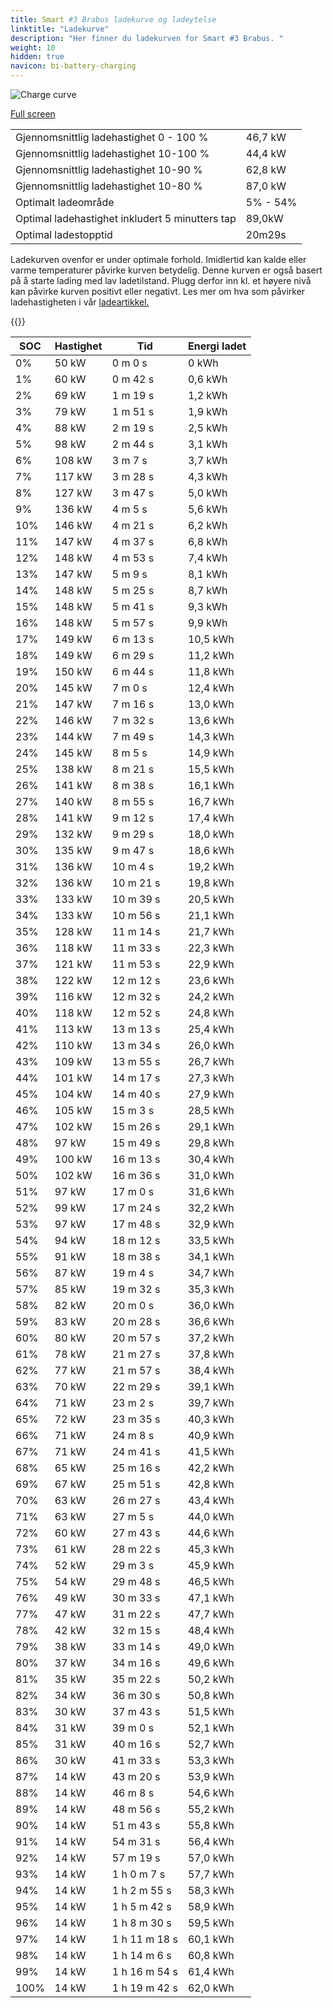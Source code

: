 ```yaml
---
title: Smart #3 Brabus ladekurve og ladeytelse
linktitle: "Ladekurve"
description: "Her finner du ladekurven for Smart #3 Brabus. "
weight: 10
hidden: true
navicon: bi-battery-charging
---
```

<!-- markdownlint-disable MD033 -->
<img src="../chargingcurve.svg" alt="Charge curve" class="img-fluid">

[Full screen](../chargingcurve.svg)


<table class="table table-striped">
<tbody>
<tr>
<td>Gjennomsnittlig ladehastighet 0 - 100 %</td><td>46,7 kW</td>
</tr>
<tr>
<td>Gjennomsnittlig ladehastighet 10-100 %</td><td>44,4 kW</td>
</tr>
<tr>
<td>Gjennomsnittlig ladehastighet 10-90 %</td><td>62,8 kW</td>
</tr>
<tr>
<td>Gjennomsnittlig ladehastighet 10-80 %</td><td>87,0 kW</td>
</tr>
<tr>
<td>Optimalt ladeområde</td><td>5% - 54%</td>
</tr>
<tr>
<td>Optimal ladehastighet inkludert 5 minutters tap</td><td>89,0kW</td>
</tr>
<tr>
<td>Optimal ladestopptid</td><td>20m29s</td>
</tr>
</tbody>
</table>


Ladekurven ovenfor er under optimale forhold. Imidlertid kan kalde eller varme temperaturer påvirke kurven betydelig. Denne kurven er også basert på å starte lading med lav ladetilstand. Plugg derfor inn kl. et høyere nivå kan påvirke kurven positivt eller negativt. Les mer om hva som påvirker ladehastigheten i vår [ladeartikkel.](../../../../../technology/battery/charging/) 


{{<evkxdisplayaddarticle />}}
<table class="table table-striped">
<thead>
<tr><th>SOC</th><th>Hastighet</th><th>Tid</th><th>Energi ladet</th></tr>
</thead>
<tbody>
<tr>
<td>0%</td><td>50 kW</td><td> 0 m 0 s </td><td>0 kWh </td>
</tr>
<tr>
<td>1%</td><td>60 kW</td><td> 0 m 42 s </td><td>0,6 kWh </td>
</tr>
<tr>
<td>2%</td><td>69 kW</td><td> 1 m 19 s </td><td>1,2 kWh </td>
</tr>
<tr>
<td>3%</td><td>79 kW</td><td> 1 m 51 s </td><td>1,9 kWh </td>
</tr>
<tr>
<td>4%</td><td>88 kW</td><td> 2 m 19 s </td><td>2,5 kWh </td>
</tr>
<tr>
<td>5%</td><td>98 kW</td><td> 2 m 44 s </td><td>3,1 kWh </td>
</tr>
<tr>
<td>6%</td><td>108 kW</td><td> 3 m 7 s </td><td>3,7 kWh </td>
</tr>
<tr>
<td>7%</td><td>117 kW</td><td> 3 m 28 s </td><td>4,3 kWh </td>
</tr>
<tr>
<td>8%</td><td>127 kW</td><td> 3 m 47 s </td><td>5,0 kWh </td>
</tr>
<tr>
<td>9%</td><td>136 kW</td><td> 4 m 5 s </td><td>5,6 kWh </td>
</tr>
<tr>
<td>10%</td><td>146 kW</td><td> 4 m 21 s </td><td>6,2 kWh </td>
</tr>
<tr>
<td>11%</td><td>147 kW</td><td> 4 m 37 s </td><td>6,8 kWh </td>
</tr>
<tr>
<td>12%</td><td>148 kW</td><td> 4 m 53 s </td><td>7,4 kWh </td>
</tr>
<tr>
<td>13%</td><td>147 kW</td><td> 5 m 9 s </td><td>8,1 kWh </td>
</tr>
<tr>
<td>14%</td><td>148 kW</td><td> 5 m 25 s </td><td>8,7 kWh </td>
</tr>
<tr>
<td>15%</td><td>148 kW</td><td> 5 m 41 s </td><td>9,3 kWh </td>
</tr>
<tr>
<td>16%</td><td>148 kW</td><td> 5 m 57 s </td><td>9,9 kWh </td>
</tr>
<tr>
<td>17%</td><td>149 kW</td><td> 6 m 13 s </td><td>10,5 kWh </td>
</tr>
<tr>
<td>18%</td><td>149 kW</td><td> 6 m 29 s </td><td>11,2 kWh </td>
</tr>
<tr>
<td>19%</td><td>150 kW</td><td> 6 m 44 s </td><td>11,8 kWh </td>
</tr>
<tr>
<td>20%</td><td>145 kW</td><td> 7 m 0 s </td><td>12,4 kWh </td>
</tr>
<tr>
<td>21%</td><td>147 kW</td><td> 7 m 16 s </td><td>13,0 kWh </td>
</tr>
<tr>
<td>22%</td><td>146 kW</td><td> 7 m 32 s </td><td>13,6 kWh </td>
</tr>
<tr>
<td>23%</td><td>144 kW</td><td> 7 m 49 s </td><td>14,3 kWh </td>
</tr>
<tr>
<td>24%</td><td>145 kW</td><td> 8 m 5 s </td><td>14,9 kWh </td>
</tr>
<tr>
<td>25%</td><td>138 kW</td><td> 8 m 21 s </td><td>15,5 kWh </td>
</tr>
<tr>
<td>26%</td><td>141 kW</td><td> 8 m 38 s </td><td>16,1 kWh </td>
</tr>
<tr>
<td>27%</td><td>140 kW</td><td> 8 m 55 s </td><td>16,7 kWh </td>
</tr>
<tr>
<td>28%</td><td>141 kW</td><td> 9 m 12 s </td><td>17,4 kWh </td>
</tr>
<tr>
<td>29%</td><td>132 kW</td><td> 9 m 29 s </td><td>18,0 kWh </td>
</tr>
<tr>
<td>30%</td><td>135 kW</td><td> 9 m 47 s </td><td>18,6 kWh </td>
</tr>
<tr>
<td>31%</td><td>136 kW</td><td> 10 m 4 s </td><td>19,2 kWh </td>
</tr>
<tr>
<td>32%</td><td>136 kW</td><td> 10 m 21 s </td><td>19,8 kWh </td>
</tr>
<tr>
<td>33%</td><td>133 kW</td><td> 10 m 39 s </td><td>20,5 kWh </td>
</tr>
<tr>
<td>34%</td><td>133 kW</td><td> 10 m 56 s </td><td>21,1 kWh </td>
</tr>
<tr>
<td>35%</td><td>128 kW</td><td> 11 m 14 s </td><td>21,7 kWh </td>
</tr>
<tr>
<td>36%</td><td>118 kW</td><td> 11 m 33 s </td><td>22,3 kWh </td>
</tr>
<tr>
<td>37%</td><td>121 kW</td><td> 11 m 53 s </td><td>22,9 kWh </td>
</tr>
<tr>
<td>38%</td><td>122 kW</td><td> 12 m 12 s </td><td>23,6 kWh </td>
</tr>
<tr>
<td>39%</td><td>116 kW</td><td> 12 m 32 s </td><td>24,2 kWh </td>
</tr>
<tr>
<td>40%</td><td>118 kW</td><td> 12 m 52 s </td><td>24,8 kWh </td>
</tr>
<tr>
<td>41%</td><td>113 kW</td><td> 13 m 13 s </td><td>25,4 kWh </td>
</tr>
<tr>
<td>42%</td><td>110 kW</td><td> 13 m 34 s </td><td>26,0 kWh </td>
</tr>
<tr>
<td>43%</td><td>109 kW</td><td> 13 m 55 s </td><td>26,7 kWh </td>
</tr>
<tr>
<td>44%</td><td>101 kW</td><td> 14 m 17 s </td><td>27,3 kWh </td>
</tr>
<tr>
<td>45%</td><td>104 kW</td><td> 14 m 40 s </td><td>27,9 kWh </td>
</tr>
<tr>
<td>46%</td><td>105 kW</td><td> 15 m 3 s </td><td>28,5 kWh </td>
</tr>
<tr>
<td>47%</td><td>102 kW</td><td> 15 m 26 s </td><td>29,1 kWh </td>
</tr>
<tr>
<td>48%</td><td>97 kW</td><td> 15 m 49 s </td><td>29,8 kWh </td>
</tr>
<tr>
<td>49%</td><td>100 kW</td><td> 16 m 13 s </td><td>30,4 kWh </td>
</tr>
<tr>
<td>50%</td><td>102 kW</td><td> 16 m 36 s </td><td>31,0 kWh </td>
</tr>
<tr>
<td>51%</td><td>97 kW</td><td> 17 m 0 s </td><td>31,6 kWh </td>
</tr>
<tr>
<td>52%</td><td>99 kW</td><td> 17 m 24 s </td><td>32,2 kWh </td>
</tr>
<tr>
<td>53%</td><td>97 kW</td><td> 17 m 48 s </td><td>32,9 kWh </td>
</tr>
<tr>
<td>54%</td><td>94 kW</td><td> 18 m 12 s </td><td>33,5 kWh </td>
</tr>
<tr>
<td>55%</td><td>91 kW</td><td> 18 m 38 s </td><td>34,1 kWh </td>
</tr>
<tr>
<td>56%</td><td>87 kW</td><td> 19 m 4 s </td><td>34,7 kWh </td>
</tr>
<tr>
<td>57%</td><td>85 kW</td><td> 19 m 32 s </td><td>35,3 kWh </td>
</tr>
<tr>
<td>58%</td><td>82 kW</td><td> 20 m 0 s </td><td>36,0 kWh </td>
</tr>
<tr>
<td>59%</td><td>83 kW</td><td> 20 m 28 s </td><td>36,6 kWh </td>
</tr>
<tr>
<td>60%</td><td>80 kW</td><td> 20 m 57 s </td><td>37,2 kWh </td>
</tr>
<tr>
<td>61%</td><td>78 kW</td><td> 21 m 27 s </td><td>37,8 kWh </td>
</tr>
<tr>
<td>62%</td><td>77 kW</td><td> 21 m 57 s </td><td>38,4 kWh </td>
</tr>
<tr>
<td>63%</td><td>70 kW</td><td> 22 m 29 s </td><td>39,1 kWh </td>
</tr>
<tr>
<td>64%</td><td>71 kW</td><td> 23 m 2 s </td><td>39,7 kWh </td>
</tr>
<tr>
<td>65%</td><td>72 kW</td><td> 23 m 35 s </td><td>40,3 kWh </td>
</tr>
<tr>
<td>66%</td><td>71 kW</td><td> 24 m 8 s </td><td>40,9 kWh </td>
</tr>
<tr>
<td>67%</td><td>71 kW</td><td> 24 m 41 s </td><td>41,5 kWh </td>
</tr>
<tr>
<td>68%</td><td>65 kW</td><td> 25 m 16 s </td><td>42,2 kWh </td>
</tr>
<tr>
<td>69%</td><td>67 kW</td><td> 25 m 51 s </td><td>42,8 kWh </td>
</tr>
<tr>
<td>70%</td><td>63 kW</td><td> 26 m 27 s </td><td>43,4 kWh </td>
</tr>
<tr>
<td>71%</td><td>63 kW</td><td> 27 m 5 s </td><td>44,0 kWh </td>
</tr>
<tr>
<td>72%</td><td>60 kW</td><td> 27 m 43 s </td><td>44,6 kWh </td>
</tr>
<tr>
<td>73%</td><td>61 kW</td><td> 28 m 22 s </td><td>45,3 kWh </td>
</tr>
<tr>
<td>74%</td><td>52 kW</td><td> 29 m 3 s </td><td>45,9 kWh </td>
</tr>
<tr>
<td>75%</td><td>54 kW</td><td> 29 m 48 s </td><td>46,5 kWh </td>
</tr>
<tr>
<td>76%</td><td>49 kW</td><td> 30 m 33 s </td><td>47,1 kWh </td>
</tr>
<tr>
<td>77%</td><td>47 kW</td><td> 31 m 22 s </td><td>47,7 kWh </td>
</tr>
<tr>
<td>78%</td><td>42 kW</td><td> 32 m 15 s </td><td>48,4 kWh </td>
</tr>
<tr>
<td>79%</td><td>38 kW</td><td> 33 m 14 s </td><td>49,0 kWh </td>
</tr>
<tr>
<td>80%</td><td>37 kW</td><td> 34 m 16 s </td><td>49,6 kWh </td>
</tr>
<tr>
<td>81%</td><td>35 kW</td><td> 35 m 22 s </td><td>50,2 kWh </td>
</tr>
<tr>
<td>82%</td><td>34 kW</td><td> 36 m 30 s </td><td>50,8 kWh </td>
</tr>
<tr>
<td>83%</td><td>30 kW</td><td> 37 m 43 s </td><td>51,5 kWh </td>
</tr>
<tr>
<td>84%</td><td>31 kW</td><td> 39 m 0 s </td><td>52,1 kWh </td>
</tr>
<tr>
<td>85%</td><td>31 kW</td><td> 40 m 16 s </td><td>52,7 kWh </td>
</tr>
<tr>
<td>86%</td><td>30 kW</td><td> 41 m 33 s </td><td>53,3 kWh </td>
</tr>
<tr>
<td>87%</td><td>14 kW</td><td> 43 m 20 s </td><td>53,9 kWh </td>
</tr>
<tr>
<td>88%</td><td>14 kW</td><td> 46 m 8 s </td><td>54,6 kWh </td>
</tr>
<tr>
<td>89%</td><td>14 kW</td><td> 48 m 56 s </td><td>55,2 kWh </td>
</tr>
<tr>
<td>90%</td><td>14 kW</td><td> 51 m 43 s </td><td>55,8 kWh </td>
</tr>
<tr>
<td>91%</td><td>14 kW</td><td> 54 m 31 s </td><td>56,4 kWh </td>
</tr>
<tr>
<td>92%</td><td>14 kW</td><td> 57 m 19 s </td><td>57,0 kWh </td>
</tr>
<tr>
<td>93%</td><td>14 kW</td><td>1 h 0 m 7 s </td><td>57,7 kWh </td>
</tr>
<tr>
<td>94%</td><td>14 kW</td><td>1 h 2 m 55 s </td><td>58,3 kWh </td>
</tr>
<tr>
<td>95%</td><td>14 kW</td><td>1 h 5 m 42 s </td><td>58,9 kWh </td>
</tr>
<tr>
<td>96%</td><td>14 kW</td><td>1 h 8 m 30 s </td><td>59,5 kWh </td>
</tr>
<tr>
<td>97%</td><td>14 kW</td><td>1 h 11 m 18 s </td><td>60,1 kWh </td>
</tr>
<tr>
<td>98%</td><td>14 kW</td><td>1 h 14 m 6 s </td><td>60,8 kWh </td>
</tr>
<tr>
<td>99%</td><td>14 kW</td><td>1 h 16 m 54 s </td><td>61,4 kWh </td>
</tr>
<tr>
<td>100%</td><td>14 kW</td><td>1 h 19 m 42 s </td><td>62,0 kWh </td>
</tr>
</tbody>
</table>

